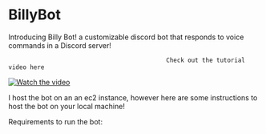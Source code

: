# BillyBot

Introducing Billy Bot! a customizable discord bot that responds to voice commands in a Discord server!

                                                Check out the tutorial video here

[![Watch the video](https://img.youtube.com/vi/EyHBpJnrkfU/maxresdefault.jpg)](https://www.youtube.com/watch?v=EyHBpJnrkfU&ab_channel=SethLastname)


I host the bot on an an ec2 instance, however here are some instructions to host the bot on your local machine!


Requirements to run the bot:




